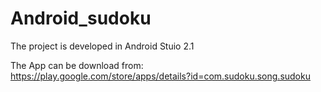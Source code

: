 # Android_sudoku

The project is developed in Android Stuio 2.1

The App can be download from:
https://play.google.com/store/apps/details?id=com.sudoku.song.sudoku
